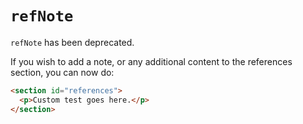 # `refNote`

`refNote` has been deprecated.  

If you wish to add a note, or any additional content to the references section, you can now do:

```HTML
<section id="references">
  <p>Custom test goes here.</p>
</section>
```
